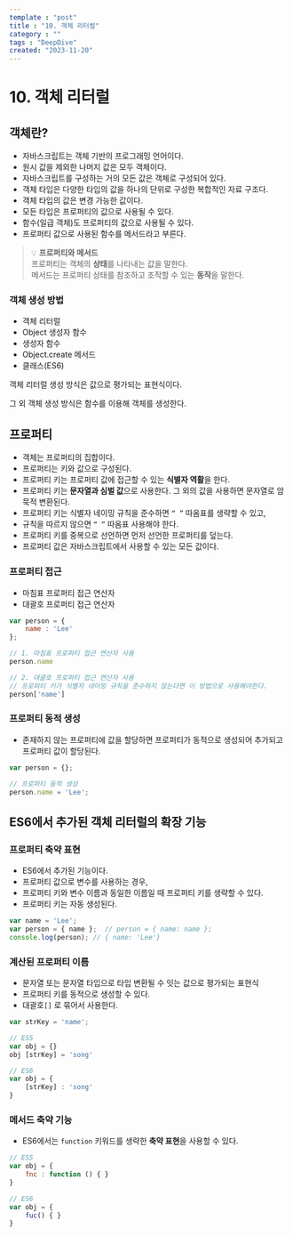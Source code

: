 ```yaml
---
template : "post"
title : "10. 객체 리터럴"
category : ""
tags : "DeepDive"
created: "2023-11-20"
---
```


# 10. 객체 리터럴


## 객체란?

- 자바스크립트는 객체 기반의 프로그래밍 언어이다.
- 원시 값을 제외한 나머지 값은 모두 객체이다.
- 자바스크립트를 구성하는 거의 모든 값은 객체로 구성되어 있다.
- 객체 타입은 다양한 타입의 값을 하나의 단위로 구성한 복합적인 자료 구조다.
- 객체 타입의 값은 변경 가능한 값이다.
- 모든 타입은 프로퍼티의 값으로 사용될 수 있다.
- 함수(일급 객체)도 프로퍼티의 값으로 사용될 수 있다.
- 프로퍼티 값으로 사용된 함수를 메서드라고 부른다.

> 💡 **프로퍼티와 메서드**  
> 프로퍼티는 객체의 **상태**를 나타내는 값을 말한다.  
> 메서드는 프로퍼티 상태를 참조하고 조작할 수 있는 **동작**을 말한다.


### 객체 생성 방법

- 객체 리터럴
- Object 생성자 함수
- 생성자 함수
- Object.create 메서드
- 클래스(ES6)

객체 리터럴 생성 방식은 값으로 평가되는 표현식이다.


그 외 객체 생성 방식은 함수를 이용해 객체를 생성한다.


## 프로퍼티

- 객체는 프로퍼티의 집합이다.
- 프로퍼티는 키와 값으로 구성된다.
- 프로퍼티 키는 프로퍼티 값에 접근할 수 있는 **식별자 역활**을 한다.
- 프로퍼티 키는 **문자열과 심벌 값**으로 사용한다. 그 외의 값을 사용하면 문자열로 암묵적 변환된다.
- 프로퍼티 키는 식별자 네이밍 규칙을 준수하면 `“ ”` 따옴표를 생략할 수 있고,
- 규칙을 따르지 않으면 `“ ”` 따옴표 사용해야 한다.
- 프로퍼티 키를 중복으로 선언하면 먼저 선언한 프로퍼티를 덮는다.
- 프로퍼티 값은 자바스크립트에서 사용할 수 있는 모든 값이다.

### 프로퍼티 접근

- 마침표 프로퍼티 접근 연산자
- 대괄호 프로퍼티 접근 연산자

```javascript
var person = {
	name : 'Lee'
};

// 1. 마침표 프로퍼티 접근 연산자 사용
person.name

// 2. 대괄호 프로퍼티 접근 연산자 사용 
// 프로퍼티 키가 식별자 네이밍 규칙을 준수하지 않는다면 이 방법으로 사용해야한다.
person['name']
```


### 프로퍼티 동적 생성

- 존재하지 않는 프로퍼티에 값을 할당하면 프로퍼티가 동적으로 생성되어 추가되고 프로퍼티 값이 할당된다.

```javascript
var person = {};

// 프로퍼티 동적 생성
person.name = 'Lee';
```


## ES6에서 추가된 객체 리터럴의 확장 기능


### **프로퍼티 축약 표현**

- ES6에서 추가된 기능이다.
- 프로퍼티 값으로 변수를 사용하는 경우,
- 프로퍼티 키와 변수 이름과 동일한 이름일 때 프로퍼티 키를 생략할 수 있다.
- 프로퍼티 키는 자동 생성된다.

```javascript
var name = 'Lee';
var person = { name };  // person = { name: name };
console.log(person); // { name: 'Lee'}
```


### **계산된 프로퍼티 이름**

- 문자열 또는 문자열 타입으로 타입 변환될 수 잇는 값으로 평가되는 표현식
- 프로퍼티 키를 동적으로 생성할 수 있다.
- 대괄호`[]` 로 묶어서 사용한다.

```javascript
var strKey = 'name';

// ES5
var obj = {}
obj [strKey] = 'song'

// ES6
var obj = {
	[strKey] : 'song'
}
```


### 메서**드 축약 기능**

- ES6에서는  `function` 키워드를 생략한 **축약 표현**을 사용할 수 있다.

```javascript
// ES5
var obj = {
	fnc : function () {	}
}

// ES6
var obj = {
	fuc() {	}
}
```

